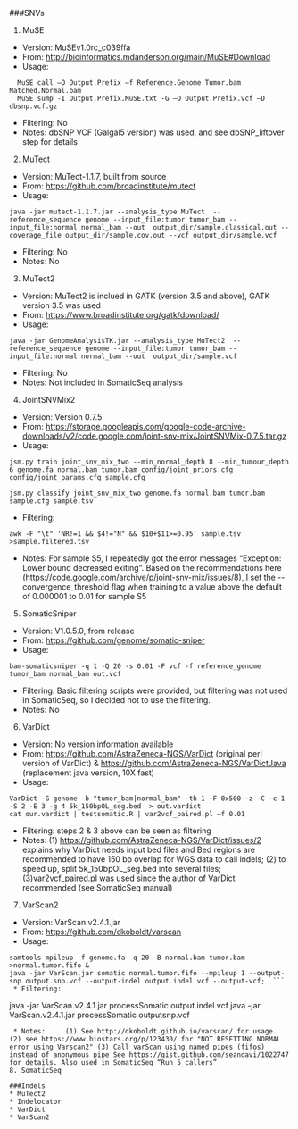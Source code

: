 
###SNVs
1. MuSE
  * Version:   MuSEv1.0rc_c039ffa
  * From:      http://bioinformatics.mdanderson.org/main/MuSE#Download
  * Usage:
  ```
    MuSE call –O Output.Prefix –f Reference.Genome Tumor.bam Matched.Normal.bam 
    MuSE sump -I Output.Prefix.MuSE.txt -G –O Output.Prefix.vcf –D dbsnp.vcf.gz
 ```
  * Filtering: No
  * Notes:     dbSNP VCF (Galgal5 version) was used, and see dbSNP_liftover step for details    
2. MuTect
  * Version:   MuTect-1.1.7, built from source
  * From:      https://github.com/broadinstitute/mutect
  * Usage: 
 ```
 java -jar mutect-1.1.7.jar --analysis_type MuTect  --reference_sequence genome --input_file:tumor tumor_bam --input_file:normal normal_bam --out  output_dir/sample.classical.out --coverage_file output_dir/sample.cov.out --vcf output_dir/sample.vcf
 ```
  * Filtering: No
  * Notes:     No
3. MuTect2
  * Version:   MuTect2 is inclued in GATK (version 3.5 and above), GATK version 3.5 was used
  * From:      https://www.broadinstitute.org/gatk/download/
  * Usage: 
 ```
 java -jar GenomeAnalysisTK.jar --analysis_type MuTect2  --reference_sequence genome --input_file:tumor tumor_bam --input_file:normal normal_bam --out  output_dir/sample.vcf
 ```
  * Filtering: No
  * Notes:     Not included in SomaticSeq analysis
4. JointSNVMix2
  * Version:   Version 0.7.5
  * From:      https://storage.googleapis.com/google-code-archive-downloads/v2/code.google.com/joint-snv-mix/JointSNVMix-0.7.5.tar.gz
  * Usage: 
 ```
 jsm.py train joint_snv_mix_two --min_normal_depth 8 --min_tumour_depth 6 genome.fa normal.bam tumor.bam config/joint_priors.cfg config/joint_params.cfg sample.cfg
 ```
 ```
 jsm.py classify joint_snv_mix_two genome.fa normal.bam tumor.bam sample.cfg sample.tsv
 ```
  * Filtering: 
 ```
 awk -F "\t" 'NR!=1 && $4!="N" && $10+$11>=0.95' sample.tsv >sample.filtered.tsv
 ```
  * Notes:     For sample S5, I repeatedly got the error messages “Exception: Lower bound decreased exiting”. Based on the recommendations here (https://code.google.com/archive/p/joint-snv-mix/issues/8), I set the --convergence_threshold flag when training to a value above the default of 0.000001 to 0.01 for sample S5
5. SomaticSniper
  * Version:   V1.0.5.0, from release
  * From:      https://github.com/genome/somatic-sniper
  * Usage:
 ```
 bam-somaticsniper -q 1 -Q 20 -s 0.01 -F vcf -f reference_genome tumor_bam normal_bam out.vcf
 ```
  * Filtering: Basic filtering scripts were provided, but filtering was not used in SomaticSeq, so I decided not to use the filtering.
  * Notes:     No
6. VarDict
  * Version:   No version information available
  * From:      https://github.com/AstraZeneca-NGS/VarDict (original perl version of VarDict) & https://github.com/AstraZeneca-NGS/VarDictJava (replacement java version, 10X fast)
  * Usage:
 ```
 VarDict -G genome -b "tumor_bam|normal_bam" -th 1 –F 0x500 –z -C -c 1 -S 2 -E 3 -g 4 5k_150bpOL_seg.bed  > out.vardict 
 cat our.vardict | testsomatic.R | var2vcf_paired.pl –f 0.01
 ```
  * Filtering: steps 2 & 3 above can be seen as filtering
  * Notes:     (1) https://github.com/AstraZeneca-NGS/VarDict/issues/2 explains why VarDict needs input bed files and Bed regions are recommended to have 150 bp overlap for WGS data to call indels; (2) to speed up, split 5k_150bpOL_seg.bed into several files; (3)var2vcf_paired.pl was used since the author of VarDict recommended (see SomaticSeq manual)
7. VarScan2
  * Version:   VarScan.v2.4.1.jar
  * From:      https://github.com/dkoboldt/varscan
  * Usage: 
 ```
 samtools mpileup -f genome.fa -q 20 -B normal.bam tumor.bam >normal.tumor.fifo & 
 java -jar VarScan.jar somatic normal.tumor.fifo --mpileup 1 --output-snp output.snp.vcf --output-indel output.indel.vcf --output-vcf;  ```
  * Filtering: 
 ```
 java -jar VarScan.v2.4.1.jar processSomatic output.indel.vcf 
 java -jar VarScan.v2.4.1.jar processSomatic outputsnp.vcf
 ```
  * Notes:     (1) See http://dkoboldt.github.io/varscan/ for usage. (2) see https://www.biostars.org/p/123430/ for "NOT RESETTING NORMAL error using Varscan2" (3) Call varScan using named pipes (fifos) instead of anonymous pipe See https://gist.github.com/seandavi/1022747 for details. Also used in SomaticSeq “Run_5_callers”
8. SomaticSeq

###Indels
* MuTect2
* Indelocator
* VarDict
* VarScan2


